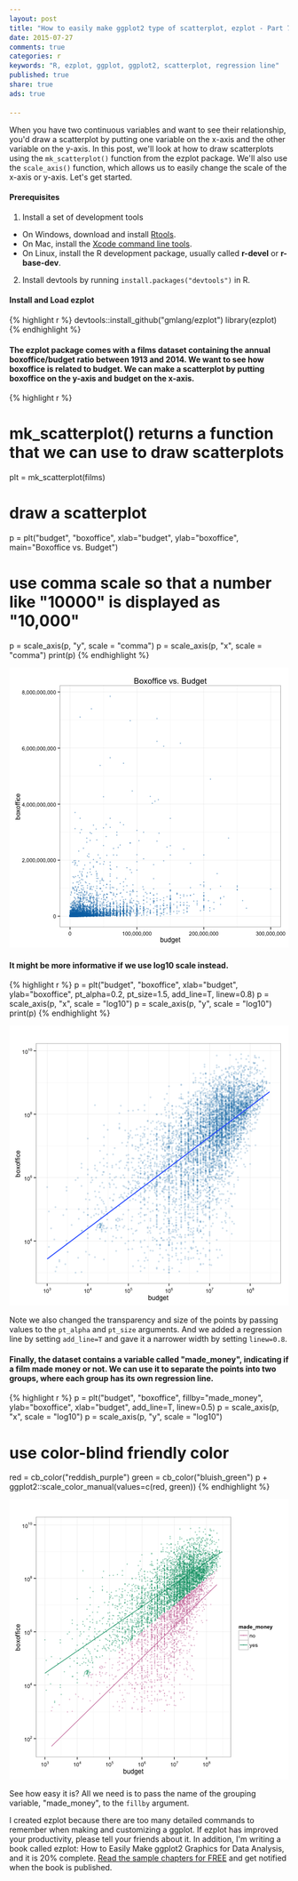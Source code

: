 ```yaml
---
layout: post
title: "How to easily make ggplot2 type of scatterplot, ezplot - Part 7"
date: 2015-07-27 
comments: true
categories: r
keywords: "R, ezplot, ggplot, ggplot2, scatterplot, regression line"
published: true
share: true
ads: true

---
```


When you have two continuous variables and want to see their relationship, you'd draw a scatterplot by putting one variable on the x-axis and the other variable on the y-axis. In this post, we'll look at how to draw scatterplots using the `mk_scatterplot()` function from the ezplot package. We'll also use the `scale_axis()` function, which allows us to easily change the scale of the x-axis or y-axis. Let's get started. 

#### Prerequisites
1. Install a set of development tools
* On Windows, download and install [Rtools](http://cran.r-project.org/bin/windows/Rtools/). 
* On Mac, install the [Xcode command line tools](https://developer.apple.com/downloads). 
* On Linux, install the R development package, usually called **r-devel** or **r-base-dev**.
2. Install devtools by running `install.packages("devtools")` in R.

#### Install and Load ezplot

{% highlight r %}
devtools::install_github("gmlang/ezplot")
library(ezplot)
{% endhighlight %}

#### The ezplot package comes with a films dataset containing the annual boxoffice/budget ratio between 1913 and 2014. We want to see how boxoffice is related to budget. We can make a scatterplot by putting boxoffice on the y-axis and budget on the x-axis.

{% highlight r %}
# mk_scatterplot() returns a function that we can use to draw scatterplots
plt = mk_scatterplot(films)

# draw a scatterplot
p = plt("budget", "boxoffice", xlab="budget", ylab="boxoffice",
        main="Boxoffice vs. Budget")

# use comma scale so that a number like "10000" is displayed as "10,000"
p = scale_axis(p, "y", scale = "comma")
p = scale_axis(p, "x", scale = "comma")
print(p)
{% endhighlight %}

![center](/../figs/2015-07-27-how-to-easily-make-ggplot2-scatterplot-ezplot-part7/unnamed-chunk-2-1.png) 

#### It might be more informative if we use log10 scale instead.  

{% highlight r %}
p = plt("budget", "boxoffice", xlab="budget", ylab="boxoffice", 
        pt_alpha=0.2, pt_size=1.5, add_line=T, linew=0.8)
p = scale_axis(p, "x", scale = "log10")
p = scale_axis(p, "y", scale = "log10")
print(p)
{% endhighlight %}

![center](/../figs/2015-07-27-how-to-easily-make-ggplot2-scatterplot-ezplot-part7/unnamed-chunk-3-1.png) 

Note we also changed the transparency and size of the points by passing values to the `pt_alpha` and `pt_size` arguments. And we added a regression line by setting `add_line=T` and gave it a narrower width by setting `linew=0.8`.

#### Finally, the dataset contains a variable called "made_money", indicating if a film made money or not. We can use it to separate the points into two groups, where each group has its own regression line. 

{% highlight r %}
p = plt("budget", "boxoffice", fillby="made_money", ylab="boxoffice", 
        xlab="budget", add_line=T, linew=0.5)
p = scale_axis(p, "x", scale = "log10")
p = scale_axis(p, "y", scale = "log10")

# use color-blind friendly color
red = cb_color("reddish_purple")
green = cb_color("bluish_green")
p + ggplot2::scale_color_manual(values=c(red, green))
{% endhighlight %}

![center](/../figs/2015-07-27-how-to-easily-make-ggplot2-scatterplot-ezplot-part7/unnamed-chunk-4-1.png) 

See how easy it is? All we need is to pass the name of the grouping variable,
"made_money", to the `fillby` argument. 

I created ezplot because there are too many detailed commands to remember when making and customizing a ggplot. If ezplot has improved your productivity, please tell your friends about it. In addition, I'm writing a book called ezplot: How to Easily Make ggplot2 Graphics for Data Analysis, and it is 20% complete. [Read the sample chapters for FREE](https://leanpub.com/ezplot) and get notified when the book is published.

